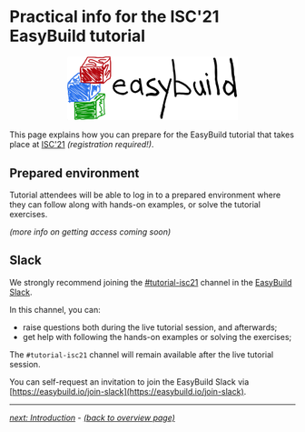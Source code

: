 # Practical info for the ISC'21 EasyBuild tutorial

<p align="center"><a href="https://easybuild.io"><img src="../../img/easybuild_logo_alpha.png" alt="EasyBuild logo" width="300px"/></a></p>

This page explains how you can prepare for the EasyBuild tutorial
that takes place at [ISC'21](https://www.isc-hpc.com/) *(registration required!)*.

## Prepared environment

Tutorial attendees will be able to log in to a prepared environment
where they can follow along with hands-on examples, or solve the
tutorial exercises.

*(more info on getting access coming soon)*

## Slack

We strongly recommend joining the [#tutorial-isc21](https://easybuild.slack.com/archives/C024XFGPC8G)
channel in the [EasyBuild Slack](https://easybuild.slack.com).

In this channel, you can:

* raise questions both during the live tutorial session, and afterwards;
* get help with following the hands-on examples or solving the exercises;

The `#tutorial-isc21` channel will remain available after the live tutorial
session.

You can self-request an invitation to join the EasyBuild Slack via
[https://easybuild.io/join-slack](https://easybuild.io/join-slack).

---

[*next: Introduction*](introduction.md) - [*(back to overview page)*](index.md)
